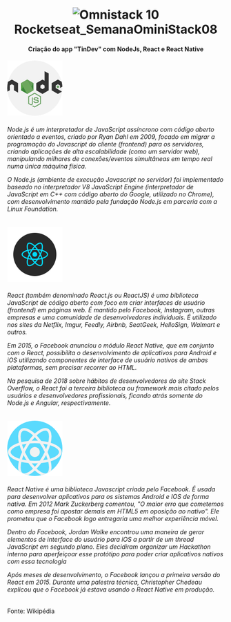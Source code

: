 <h1 align="center">
  <img src="https://i.imgur.com/O04nWsz.png" alt="Omnistack 10" width="700">
<br>
   Rocketseat_SemanaOminiStack08
</h1>

<h4 align="center"> Criação do  app "TinDev" com NodeJs, React e React Native

</h4>

![](/images/nodejs.png) 
<h6>
Node.js é um interpretador de JavaScript assíncrono com código aberto orientado a eventos, criado por Ryan Dahl em 2009, focado em migrar a programação do Javascript do cliente (frontend) para os servidores, criando aplicações de alta escalabilidade (como um servidor web), manipulando milhares de conexões/eventos simultâneas em tempo real numa única máquina física.

O Node.js (ambiente de execução Javascript no servidor) foi implementado baseado no interpretador V8 JavaScript Engine (interpretador de JavaScript em C++ com código aberto do Google, utilizado no Chrome), com desenvolvimento mantido pela fundação Node.js em parceria com a Linux Foundation. 
</h6>

 ![](/images/react01_128.png) 
<h6>
React (também denominado React.js ou ReactJS) é uma biblioteca JavaScript de código aberto com foco em criar interfaces de usuário (frontend) em páginas web. É mantido pelo Facebook, Instagram, outras empresas e uma comunidade de desenvolvedores individuais. É utilizado nos sites da Netflix, Imgur, Feedly, Airbnb, SeatGeek, HelloSign, Walmart e outros.

Em 2015, o Facebook anunciou o módulo React Native, que em conjunto com o React, possibilita o desenvolvimento de aplicativos para Android e iOS utilizando componentes de interface de usuário nativos de ambas plataformas, sem precisar recorrer ao HTML.

Na pesquisa de 2018 sobre hábitos de desenvolvedores do site Stack Overflow, o React foi a terceira biblioteca ou framework mais citado pelos usuários e desenvolvedores profissionais, ficando atrás somente do Node.js e Angular, respectivamente.
</h6>

 ![](/images/react02_128.png) 
<h6>
React Native é uma biblioteca Javascript criada pelo Facebook. É usada para desenvolver aplicativos para os sistemas Android  e IOS de forma nativa. 
Em 2012 Mark Zuckerberg comentou, "O maior erro que cometemos como empresa foi apostar demais em HTML5 em oposição ao nativo". Ele prometeu que o Facebook logo entregaria uma melhor experiência móvel.

Dentro do Facebook, Jordan Walke encontrou uma maneira de gerar elementos de interface do usuário para iOS a partir de um thread JavaScript em segundo plano. Eles decidiram organizar um Hackathon interno para aperfeiçoar esse protótipo para poder criar aplicativos nativos com essa tecnologia

Após meses de desenvolvimento, o Facebook lançou a primeira versão do React em 2015. Durante uma palestra técnica, Christopher Chedeau explicou que o Facebook já estava usando o React Native em produção. 
</h6>

Fonte: Wikipédia
